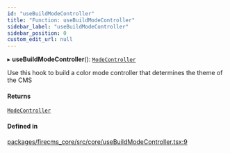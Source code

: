 ```yaml
---
id: "useBuildModeController"
title: "Function: useBuildModeController"
sidebar_label: "useBuildModeController"
sidebar_position: 0
custom_edit_url: null
---
```


▸ **useBuildModeController**(): [`ModeController`](../interfaces/ModeController.md)

Use this hook to build a color mode controller that determines
the theme of the CMS

#### Returns

[`ModeController`](../interfaces/ModeController.md)

#### Defined in

[packages/firecms_core/src/core/useBuildModeController.tsx:9](https://github.com/FireCMSco/firecms/blob/d45f3739/packages/firecms_core/src/core/useBuildModeController.tsx#L9)
